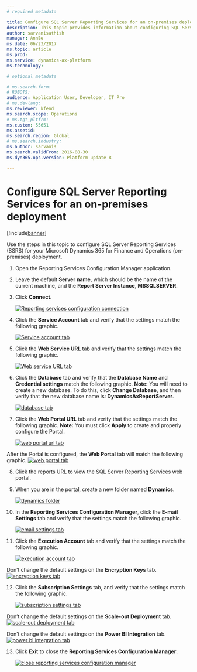 ```yaml
---
# required metadata

title: Configure SQL Server Reporting Services for an on-premises deployment
description: This topic provides information about configuring SQL Server Reporting Services (SSRS) for an on-premises deployment.
author: sarvanisathish
manager: AnnBe
ms.date: 06/23/2017
ms.topic: article
ms.prod: 
ms.service: dynamics-ax-platform
ms.technology: 

# optional metadata

# ms.search.form: 
# ROBOTS: 
audience: Application User, Developer, IT Pro
# ms.devlang: 
ms.reviewer: kfend
ms.search.scope: Operations
# ms.tgt_pltfrm: 
ms.custom: 55651
ms.assetid: 
ms.search.region: Global
# ms.search.industry: 
ms.author: sarvanis
ms.search.validFrom: 2016-08-30
ms.dyn365.ops.version: Platform update 8

---
```

# Configure SQL Server Reporting Services for an on-premises deployment

[!include[banner](../includes/banner.md)]

Use the steps in this topic to configure SQL Server Reporting Services (SSRS) for your Microsoft Dynamics 365 for Finance and Operations (on-premises) deployment.

1. Open the Reporting Services Configuration Manager application.
2. Leave the default **Server name**, which should be the name of the current machine, and the **Report Server Instance**, **MSSQLSERVER**. 
3. Click **Connect**.
   
   [![Reporting services configuration connection](./media/ssrs-config-manager-01.png)](./media/ssrs-config-manager-01.png)
   
4. Click the **Service Account** tab and verify that the settings match the following graphic.

    [![Service account tab](./media/ssrs-config-manager-02.png)](./media/ssrs-config-manager-02.png)
    
5. Click the **Web Service URL** tab and verify that the settings match the following graphic. 

    [![Web service URL tab](./media/ssrs-config-manager-03.png)](./media/ssrs-config-manager-03.png) 
    
6. Click the **Database** tab and verify that the **Database Name** and **Credential settings** match the following graphic. **Note:** You will need to create a new database. To do this, click **Change Database**, and then verify that the new database name is: **DynamicsAxReportServer**.

    [![database tab](./media/ssrs-config-manager-04.png)](./media/ssrs-config-manager-04.png)
    
7. Click the **Web Portal URL** tab and verify that the settings match the following graphic. **Note:** You must click **Apply** to create and properly configure the Portal.

    [![web portal url tab](./media/ssrs-config-manager-05.png)](./media/ssrs-config-manager-05.png)
    
  After the Portal is configured, the **Web Portal** tab will match the following graphic.
    [![web portal tab](./media/ssrs-config-manager-06.png)](./media/ssrs-config-manager-06.png)
    
8. Click the reports URL to view the SQL Server Reporting Services web portal. 
9.	When you are in the portal, create a new folder named **Dynamics**.

    [![dynamics folder](./media/ssrs-config-manager-07.png)](./media/ssrs-config-manager-07.png)
    
10. In the **Reporting Services Configuration Manager**, click the **E-mail Settings** tab and verify that the settings match the following graphic.

    [![email settings tab](./media/ssrs-config-manager-08.png)](./media/ssrs-config-manager-08.png)
    
11. Click the **Execution Account** tab and verify that the settings match the following graphic.

    [![execution account tab](./media/ssrs-config-manager-09.png)](./media/ssrs-config-manager-09.png)
    
  Don’t change the default settings on the **Encryption Keys** tab.
    [![encryption keys tab](./media/ssrs-config-manager-10.png)](./media/ssrs-config-manager-10.png)
    
12. Click the **Subscription Settings** tab, and verify that the settings match the following graphic.

    [![subscription settings tab](./media/ssrs-config-manager-11.png)](./media/ssrs-config-manager-11.png)
    
  Don’t change the default settings on the **Scale-out Deployment** tab.
    [![scale-out deployment tab](./media/ssrs-config-manager-12.png)](./media/ssrs-config-manager-12.png)
    
  Don’t change the default settings on the **Power BI Integration** tab.
    [![power bi integration tab](./media/ssrs-config-manager-13.png)](./media/ssrs-config-manager-13.png) 
    
13. Click **Exit** to close the **Reporting Services Configuration Manager**.

    [![close reporting services configuration manager](./media/ssrs-config-manager-14.png)](./media/ssrs-config-manager-14.png)
    

